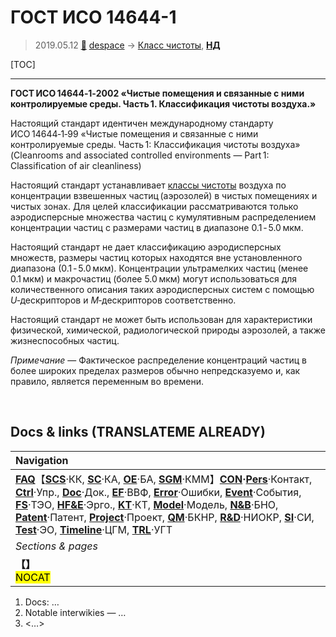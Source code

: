 # ГОСТ ИСО 14644-1
> 2019.05.12 [🚀](../index/index.md) [despace](index.md) → [Класс чистоты](clean_lvl.md), **[НД](doc.md#НД)**

[TOC]

---

**ГОСТ ИСО 14644‑1‑2002 «Чистые помещения и связанные с ними контролируемые среды. Часть 1. Классификация чистоты воздуха.»**

Настоящий стандарт идентичен международному стандарту ИСО 14644‑1‑99 «Чистые помещения и связанные с ними контролируемые среды. Часть 1: Классификация чистоты воздуха» (Cleanrooms and associated controlled environments — Part 1: Classification of air cleanliness)

Настоящий стандарт устанавливает [классы чистоты](clean_lvl.md) воздуха по концентрации взвешенных частиц (аэрозолей) в чистых помещениях и чистых зонах. Для целей классификации рассматриваются только аэродисперсные множества частиц с кумулятивным распределением концентрации частиц с размерами частиц в диапазоне 0.1 ‑ 5.0 мкм.

Настоящий стандарт не дает классификацию аэродисперсных множеств, размеры частиц которых находятся вне установленного диапазона (0.1 ‑ 5.0 мкм). Концентрации ультрамелких частиц (менее 0.1 мкм) и макрочастиц (более 5.0 мкм) могут использоваться для количественного описания таких аэродисперсных систем с помощью *U*‑дескрипторов и *M*‑дескрипторов соответственно.

Настоящий стандарт не может быть использован для характеристики физической, химической, радиологической природы аэрозолей, а также жизнеспособных частиц.

*Примечание* — Фактическое распределение концентраций частиц в более широких пределах размеров обычно непредсказуемо и, как правило, является переменным во времени.



<p style="page-break-after:always"> </p>

## Docs & links (TRANSLATEME ALREADY)
|Navigation|
|:--|
|**[FAQ](faq.md)**【**[SCS](scs.md)**·КК, **[SC](sc.md)**·КА, **[OE](oe.md)**·БА, **[SGM](sgm.md)**·КММ】**[CON](contact.md)·[Pers](person.md)**·Контакт, **[Ctrl](control.md)**·Упр., **[Doc](doc.md)**·Док., **[EF](ef.md)**·ВВФ, **[Error](error.md)**·Ошибки, **[Event](event.md)**·События, **[FS](fs.md)**·ТЭО, **[HF&E](hfe.md)**·Эрго., **[KT](kt.md)**·КТ, **[Model](model.md)**·Модель, **[N&B](nnb.md)**·БНО, **[Patent](патент.md)**·Патент, **[Project](project.md)**·Проект, **[QM](qm.md)**·БКНР, **[R&D](rnd.md)**·НИОКР, **[SI](si.md)**·СИ, **[Test](test.md)**·ЭО, **[Timeline](timeline.md)**·ЦГМ, **[TRL](trl.md)**·УГТ|
|*Sections & pages*|
|**【[](.md)】**<br> <mark>NOCAT</mark>|

   1. Docs: …
   1. Notable interwikies — …
   1. <…>
